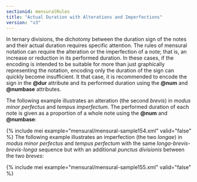 ```yaml
---
sectionid: mensuralRules
title: "Actual Duration with Alterations and Imperfections"
version: "v3"
---
```


In ternary divisions, the dichotomy between the duration sign of the notes and their
actual
duration requires specific attention. The rules of mensural notation can require the
alteration or the imperfection of a note; that is, an increase or reduction in its
performed
duration. In these cases, if the encoding is intended to be suitable for more than
just
graphically representing the notation, encoding only the duration of the sign can
quickly
become insufficient. It that case, it is recommended to encode the sign in the
**@dur** attribute and its performed duration using the **@num** and
**@numbase** attributes.

The following example illustrates an alteration (the second *brevis*) in
*modus minor perfectus* and *tempus imperfectum*. The performed
duration of each note is given as a proportion of a whole note using the **@num** and
**@numbase**:

{% include mei example="mensural/mensural-sample154.xml" valid="false" %}
The following example illustrates an imperfection (the two *longae*) in
*modus minor perfectus* and *tempus perfectum* with the same
*longa*-*brevis*-*brevis*-*longa* sequence but
with an additional *punctus divisionis* between the two *breves*:

{% include mei example="mensural/mensural-sample155.xml" valid="false" %}
